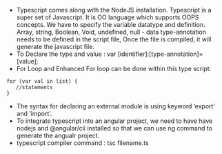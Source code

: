 - Typescript comes along with the NodeJS installation. Typescript is a super set of Javascript. It is OO language which supports OOPS concepts. We have to specify the variable datatype and definition. Array, string, Boolean, Void, undefined, null - data type-annotation needs to be defined in the script file, Once the file is compiled, it will generate the javascript file.
- To Declare the type and value : var [identifier]:[type-annotation]=[value];
- For Loop and Enhanced For loop can be done within this type script:
````
for (var val in list) { 
   //statements 
}
````
- The syntax for declaring an external module is using keyword ‘export’ and ‘import’.
- To integrate typescript into an angular project, we need to have have nodejs and @angular/cli installed so that we can use ng command to generate the angualr project.
- typescript compiler command : tsc filename.ts

